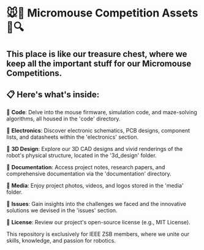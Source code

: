 # 🐭🤖 Micromouse Competition Assets 🏁🔍

## This place is like our treasure chest, where we keep all the important stuff for our Micromouse Competitions. 

📋 Here's what's inside:
---------------------
🔧 **Code**: Delve into the mouse firmware, simulation code, and maze-solving algorithms, all housed in the 'code' directory.

🔌 **Electronics**: Discover electronic schematics, PCB designs, component lists, and datasheets within the 'electronics' section.

🎨 **3D Design**: Explore our 3D CAD designs and vivid renderings of the robot's physical structure, located in the '3d_design' folder.

📖 **Documentation**: Access project notes, research papers, and comprehensive documentation via the 'documentation' directory.

📸 **Media**: Enjoy project photos, videos, and logos stored in the 'media' folder.

🧩 **Issues**: Gain insights into the challenges we faced and the innovative solutions we devised in the 'issues' section.

📄 **License**: Review our project's open-source license (e.g., MIT License).

This repository is exclusively for IEEE ZSB members, where we unite our skills, knowledge, and passion for robotics.
